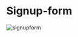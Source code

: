 # Signup-form

![signupform](https://user-images.githubusercontent.com/37963709/92161333-1d05ca80-ee4e-11ea-8b70-a88209170276.png)
